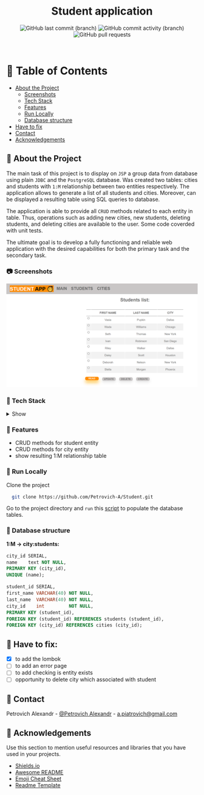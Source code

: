 <div align="center">
  <h1>Student application</h1>
<!-- Badges -->
<p>
  <a>
<img alt="GitHub last commit (branch)" src="https://img.shields.io/github/last-commit/Petrovich-A/Student/develop?style=for-the-badge">
  </a>
<a>
<img alt="GitHub commit activity (branch)" src="https://img.shields.io/github/commit-activity/m/Petrovich-A/Student/develop?style=for-the-badge">
</a>
<a>
<img alt="GitHub pull requests" src="https://img.shields.io/github/issues-pr/Petrovich-A/Student?style=for-the-badge">
</a>
</p>
</div>

<br />

<!-- Table of Contents -->

# :notebook_with_decorative_cover: Table of Contents

- [About the Project](#star2-about-the-project)
    * [Screenshots](#camera-screenshots)
    * [Tech Stack](#space_invader-tech-stack)
    * [Features](#dart-features)
    * [Run Locally](#running-run-locally)
    * [Database structure](#key-database-structure)
- [Have to fix](#compass-have-to-fix)
- [Contact](#handshake-contact)
- [Acknowledgements](#gem-acknowledgements)

<!-- About the Project -->

## :star2: About the Project

<!-- Screenshots -->

The main task of this project is to display on `JSP` a group data from database using plain `JDBC` and the `PostgreSQL`
database.
Was created two tables: cities and students with `1:M` relationship between two entities respectively. The application
allows
to generate a list of all students and cities. Moreover, can be displayed a resulting table using SQL queries to
database.

The application is able to provide all `CRUD` methods related to each entity in table. Thus, operations such as adding
new cities,
new students, deleting students, and deleting cities are available to the user. Some code coverded with unit tests.

The ultimate goal is to develop a fully functioning and reliable web application with the desired capabilities for both
the primary task and the secondary task.

### :camera: Screenshots

<div align="center"> 
<img src="https://github.com/Petrovich-A/Student/blob/develop/main_page.png" alt="Alt text" title="Optional title">
</div>

<!-- TechStack -->

### :space_invader: Tech Stack

<details>
  <summary>Show</summary>
  <ul>
    <li><a>Java 1.8.0_282</a></li>
    <li><a>Apache Tomcat 9.0.73 </a></li>
    <li><a>Maven 3.8.1</a></li>
    <li><a>PostgreSQL 15.1</a></li>
    <li><a>Project Lombok 1.18.24</a></li>
  </ul>
</details>

<!-- Features -->

### :dart: Features

- CRUD methods for student entity
- CRUD methods for city entity
- show resulting 1:M relationship table

<!-- Run Locally -->
### :running: Run Locally

Clone the project

```bash
  git clone https://github.com/Petrovich-A/Student.git
```

Go to the project directory and `run` this [script](https://github.com/Petrovich-A/Student/blob/develop/src/main/resources/scripts/create_and_populate_tables)
to populate the database tables.

<!-- Database struct -->
### :key: Database structure

**1:M -> city:students:**

```SQL
city_id SERIAL,
name    text NOT NULL,
PRIMARY KEY (city_id),
UNIQUE (name);
```

```SQL
student_id SERIAL,
first_name VARCHAR(40) NOT NULL,
last_name  VARCHAR(40) NOT NULL,
city_id    int         NOT NULL,
PRIMARY KEY (student_id),
FOREIGN KEY (student_id) REFERENCES students (student_id),
FOREIGN KEY (city_id) REFERENCES cities (city_id);
```

<!-- Roadmap -->

## :compass: Have to fix:

* [x] to add the lombok
* [ ] to add an error page
* [ ] to add checking is entity exists
* [ ] opportunity to delete city which associated with student

## :handshake: Contact

Petrovich Alexandr - [@Petrovich Alexandr](https://www.linkedin.com/in/alexandr-petrovich/) - a.piatrovich@gmail.com

<!-- Acknowledgments -->

## :gem: Acknowledgements

Use this section to mention useful resources and libraries that you have used in your projects.

- [Shields.io](https://shields.io/)
- [Awesome README](https://github.com/matiassingers/awesome-readme)
- [Emoji Cheat Sheet](https://github.com/ikatyang/emoji-cheat-sheet/blob/master/README.md#travel--places)
- [Readme Template](https://github.com/othneildrew/Best-README-Template)